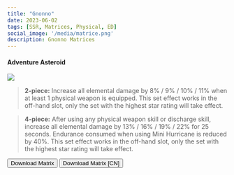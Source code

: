 ```yaml
---
title: "Gnonno"
date: 2023-06-02
tags: [SSR, Matrices, Physical, ED]
social_image: '/media/matrice.png'
description: Gnonno Matrices
---
```

#### Adventure Asteroid

![](https://telegra.ph/file/b74a86a716225aedef72c.png)

> **2-piece:** Increase all elemental damage by 8% / 9% / 10% / 11% when at least 1 physical weapon is equipped. This set effect works in the off-hand slot, only the set with the highest star rating will take effect.

> **4-piece:** After using any physical weapon skill or discharge skill, increase all elemental damage by 13% / 16% / 19% / 22% for 25 seconds. Endurance consumed when using Mini Hurricane is reduced by 40%. This set effect works in the off-hand slot, only the set with the highest star rating will take effect.

<button onclick="window.location.href='https://cdn.discordapp.com/attachments/1164191261117399050/1164191261314535465/Gnonno_Matrix.png';">
      Download Matrix
    </button>



<button onclick="window.location.href='https://cdn.discordapp.com/attachments/1164191261117399050/1164191331430699038/Gnonno_Matrix_CN.png';">
      Download Matrix [CN]
    </button>